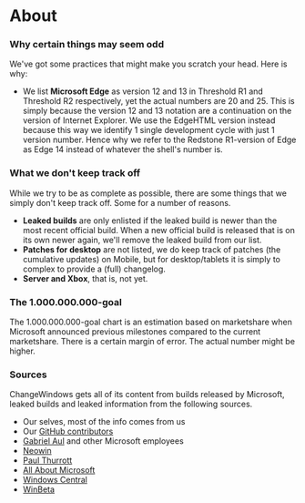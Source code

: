 # About

### Why certain things may seem odd
We've got some practices that might make you scratch your head. Here is why:

- We list **Microsoft Edge** as version 12 and 13 in Threshold R1 and Threshold R2 respectively, yet the actual numbers are 20 and 25. This is simply because the version 12 and 13 notation are a continuation on the version of Internet Explorer. We use the EdgeHTML version instead because this way we identify 1 single development cycle with just 1 version number. Hence why we refer to the Redstone R1-version of Edge as Edge 14 instead of whatever the shell's number is.

### What we don't keep track off
While we try to be as complete as possible, there are some things that we simply don't keep track off. Some for a number of reasons.

- **Leaked builds** are only enlisted if the leaked build is newer than the most recent official build. When a new official build is released that is on its own newer again, we'll remove the leaked build from our list.
- **Patches for desktop** are not listed, we do keep track of patches (the cumulative updates) on Mobile, but for desktop/tablets it is simply to complex to provide a (full) changelog.
- **Server and Xbox**, that is, not yet.

### The 1.000.000.000-goal
The 1.000.000.000-goal chart is an estimation based on marketshare when Microsoft announced previous milestones compared to the current marketshare. There is a certain margin of error. The actual number might be higher.

### Sources
ChangeWindows gets all of its content from builds released by Microsoft, leaked builds and leaked information from the following sources.

- Our selves, most of the info comes from us</li>
- Our [GitHub contributors](https://github.com/Studio384/ChangeWindows)
- [Gabriel Aul](https://twitter.com/GabeAul/) and other Microsoft employees
- [Neowin](http://neowin.net)
- [Paul Thurrott](http://thurrott.com)
- [All About Microsoft](http://allaboutmicrosoft.com)
- [Windows Central](http://windowscentral.com)
- [WinBeta](http://winbeta.org)
